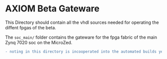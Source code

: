 # AXIOM Beta Gateware
This Directory should contain all the vhdl sources needed for operating the diffent fpgas of the beta.

The `soc_main/` folder contains the gateware for the fpga fabric of the main Zynq 7020 soc on the MicroZed.

```diff
- noting in this directory is incooperated into the automated builds yet!
```
